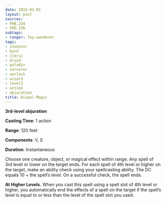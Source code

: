 ```yaml
---
date: 2015-01-01
layout: post
sources:
- PHB.234
- SRD.136
subtags:
- ranger: fey-wanderer
tags:
- inventor
- bard
- cleric
- druid
- paladin
- sorcerer
- warlock
- wizard
- level3
- action
- abjuration
title: Dispel Magic
---
```


**3rd-level abjuration**

**Casting Time**: 1 action

**Range**: 120 feet

**Components**: V, S

**Duration**: Instantaneous

Choose one creature, object, or magical effect within range. Any spell of 3rd level or lower on the target ends. For each spell of 4th level or higher on the target, make an ability check using your spellcasting ability. The DC equals 10 + the spell’s level. On a successful check, the spell ends.

**At Higher Levels.** When you cast this spell using a spell slot of 4th level or higher, you automatically end the effects of a spell on the target if the spell’s level is equal to or less than the level of the spell slot you used.
